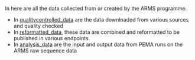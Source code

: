 In here are all the data collected from or created by the ARMS programme.

  * In [qualitycontrolled_data](https://github.com/arms-mbon/Data/tree/main/qualitycontrolled_data) are the data downloaded from various sources and quality checked
  * In [reformatted_data](https://github.com/arms-mbon/Data/tree/main/reformatted_data), these data are combined and reformatted to be published in various endpoints
  * In [analysis_data](https://github.com/arms-mbon/Data/tree/main/analysis_data) are the input and output data from PEMA runs on the ARMS raw sequence data 
